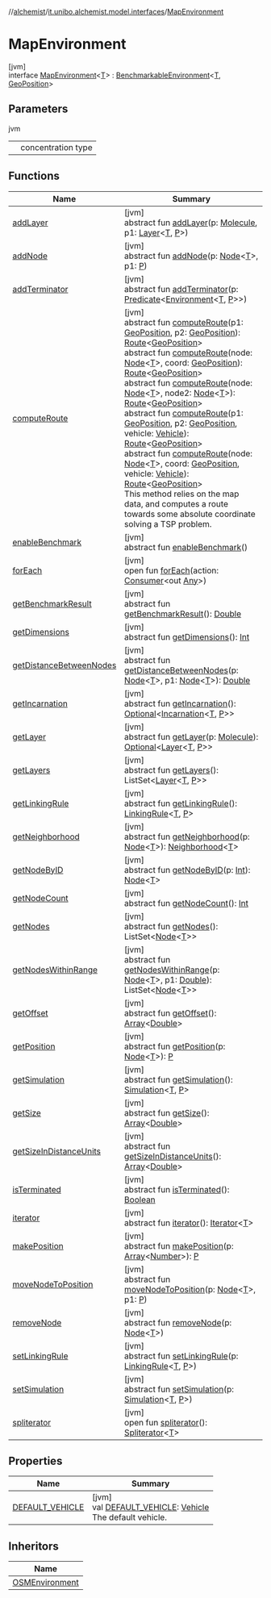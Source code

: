 //[alchemist](../../../index.md)/[it.unibo.alchemist.model.interfaces](../index.md)/[MapEnvironment](index.md)

# MapEnvironment

[jvm]\
interface [MapEnvironment](index.md)<[T](index.md)> : [BenchmarkableEnvironment](../-benchmarkable-environment/index.md)<[T](https://docs.oracle.com/javase/8/docs/api/java/lang/Iterable.html), [GeoPosition](../-geo-position/index.md)>

## Parameters

jvm

| | |
|---|---|
| <T> | concentration type |

## Functions

| Name | Summary |
|---|---|
| [addLayer](../-environment/add-layer.md) | [jvm]<br>abstract fun [addLayer](../-environment/add-layer.md)(p: [Molecule](../-molecule/index.md), p1: [Layer](../-layer/index.md)<[T](https://docs.oracle.com/javase/8/docs/api/java/lang/Iterable.html), [P](../-timed-route/index.md)>) |
| [addNode](../-environment/add-node.md) | [jvm]<br>abstract fun [addNode](../-environment/add-node.md)(p: [Node](../-node/index.md)<[T](https://docs.oracle.com/javase/8/docs/api/java/lang/Iterable.html)>, p1: [P](../-timed-route/index.md)) |
| [addTerminator](../-environment/add-terminator.md) | [jvm]<br>abstract fun [addTerminator](../-environment/add-terminator.md)(p: [Predicate](https://docs.oracle.com/javase/8/docs/api/java/util/function/Predicate.html)<[Environment](../-environment/index.md)<[T](https://docs.oracle.com/javase/8/docs/api/java/lang/Iterable.html), [P](../-timed-route/index.md)>>) |
| [computeRoute](compute-route.md) | [jvm]<br>abstract fun [computeRoute](compute-route.md)(p1: [GeoPosition](../-geo-position/index.md), p2: [GeoPosition](../-geo-position/index.md)): [Route](../-route/index.md)<[GeoPosition](../-geo-position/index.md)><br>abstract fun [computeRoute](compute-route.md)(node: [Node](../-node/index.md)<[T](https://docs.oracle.com/javase/8/docs/api/java/lang/Iterable.html)>, coord: [GeoPosition](../-geo-position/index.md)): [Route](../-route/index.md)<[GeoPosition](../-geo-position/index.md)><br>abstract fun [computeRoute](compute-route.md)(node: [Node](../-node/index.md)<[T](https://docs.oracle.com/javase/8/docs/api/java/lang/Iterable.html)>, node2: [Node](../-node/index.md)<[T](https://docs.oracle.com/javase/8/docs/api/java/lang/Iterable.html)>): [Route](../-route/index.md)<[GeoPosition](../-geo-position/index.md)><br>abstract fun [computeRoute](compute-route.md)(p1: [GeoPosition](../-geo-position/index.md), p2: [GeoPosition](../-geo-position/index.md), vehicle: [Vehicle](../-vehicle/index.md)): [Route](../-route/index.md)<[GeoPosition](../-geo-position/index.md)><br>abstract fun [computeRoute](compute-route.md)(node: [Node](../-node/index.md)<[T](https://docs.oracle.com/javase/8/docs/api/java/lang/Iterable.html)>, coord: [GeoPosition](../-geo-position/index.md), vehicle: [Vehicle](../-vehicle/index.md)): [Route](../-route/index.md)<[GeoPosition](../-geo-position/index.md)><br>This method relies on the map data, and computes a route towards some absolute coordinate solving a TSP problem. |
| [enableBenchmark](../-benchmarkable-environment/enable-benchmark.md) | [jvm]<br>abstract fun [enableBenchmark](../-benchmarkable-environment/enable-benchmark.md)() |
| [forEach](../../it.unibo.alchemist.expressions.implementations/-list-tree-node/index.md#-655675525%2FFunctions%2F-267951372) | [jvm]<br>open fun [forEach](../../it.unibo.alchemist.expressions.implementations/-list-tree-node/index.md#-655675525%2FFunctions%2F-267951372)(action: [Consumer](https://docs.oracle.com/javase/8/docs/api/java/util/function/Consumer.html)<out [Any](https://kotlinlang.org/api/latest/jvm/stdlib/kotlin/-any/index.html)>) |
| [getBenchmarkResult](../-benchmarkable-environment/get-benchmark-result.md) | [jvm]<br>abstract fun [getBenchmarkResult](../-benchmarkable-environment/get-benchmark-result.md)(): [Double](https://kotlinlang.org/api/latest/jvm/stdlib/kotlin/-double/index.html) |
| [getDimensions](../-environment/get-dimensions.md) | [jvm]<br>abstract fun [getDimensions](../-environment/get-dimensions.md)(): [Int](https://kotlinlang.org/api/latest/jvm/stdlib/kotlin/-int/index.html) |
| [getDistanceBetweenNodes](../-environment/get-distance-between-nodes.md) | [jvm]<br>abstract fun [getDistanceBetweenNodes](../-environment/get-distance-between-nodes.md)(p: [Node](../-node/index.md)<[T](https://docs.oracle.com/javase/8/docs/api/java/lang/Iterable.html)>, p1: [Node](../-node/index.md)<[T](https://docs.oracle.com/javase/8/docs/api/java/lang/Iterable.html)>): [Double](https://kotlinlang.org/api/latest/jvm/stdlib/kotlin/-double/index.html) |
| [getIncarnation](../-environment/get-incarnation.md) | [jvm]<br>abstract fun [getIncarnation](../-environment/get-incarnation.md)(): [Optional](https://docs.oracle.com/javase/8/docs/api/java/util/Optional.html)<[Incarnation](../-incarnation/index.md)<[T](https://docs.oracle.com/javase/8/docs/api/java/lang/Iterable.html), [P](../-timed-route/index.md)>> |
| [getLayer](../-environment/get-layer.md) | [jvm]<br>abstract fun [getLayer](../-environment/get-layer.md)(p: [Molecule](../-molecule/index.md)): [Optional](https://docs.oracle.com/javase/8/docs/api/java/util/Optional.html)<[Layer](../-layer/index.md)<[T](https://docs.oracle.com/javase/8/docs/api/java/lang/Iterable.html), [P](../-timed-route/index.md)>> |
| [getLayers](../-environment/get-layers.md) | [jvm]<br>abstract fun [getLayers](../-environment/get-layers.md)(): ListSet<[Layer](../-layer/index.md)<[T](https://docs.oracle.com/javase/8/docs/api/java/lang/Iterable.html), [P](../-timed-route/index.md)>> |
| [getLinkingRule](../-environment/get-linking-rule.md) | [jvm]<br>abstract fun [getLinkingRule](../-environment/get-linking-rule.md)(): [LinkingRule](../-linking-rule/index.md)<[T](https://docs.oracle.com/javase/8/docs/api/java/lang/Iterable.html), [P](../-timed-route/index.md)> |
| [getNeighborhood](../-environment/get-neighborhood.md) | [jvm]<br>abstract fun [getNeighborhood](../-environment/get-neighborhood.md)(p: [Node](../-node/index.md)<[T](https://docs.oracle.com/javase/8/docs/api/java/lang/Iterable.html)>): [Neighborhood](../-neighborhood/index.md)<[T](https://docs.oracle.com/javase/8/docs/api/java/lang/Iterable.html)> |
| [getNodeByID](../-environment/get-node-by-i-d.md) | [jvm]<br>abstract fun [getNodeByID](../-environment/get-node-by-i-d.md)(p: [Int](https://kotlinlang.org/api/latest/jvm/stdlib/kotlin/-int/index.html)): [Node](../-node/index.md)<[T](https://docs.oracle.com/javase/8/docs/api/java/lang/Iterable.html)> |
| [getNodeCount](../-environment/get-node-count.md) | [jvm]<br>abstract fun [getNodeCount](../-environment/get-node-count.md)(): [Int](https://kotlinlang.org/api/latest/jvm/stdlib/kotlin/-int/index.html) |
| [getNodes](../-environment/get-nodes.md) | [jvm]<br>abstract fun [getNodes](../-environment/get-nodes.md)(): ListSet<[Node](../-node/index.md)<[T](https://docs.oracle.com/javase/8/docs/api/java/lang/Iterable.html)>> |
| [getNodesWithinRange](../-environment/get-nodes-within-range.md) | [jvm]<br>abstract fun [getNodesWithinRange](../-environment/get-nodes-within-range.md)(p: [Node](../-node/index.md)<[T](https://docs.oracle.com/javase/8/docs/api/java/lang/Iterable.html)>, p1: [Double](https://kotlinlang.org/api/latest/jvm/stdlib/kotlin/-double/index.html)): ListSet<[Node](../-node/index.md)<[T](https://docs.oracle.com/javase/8/docs/api/java/lang/Iterable.html)>> |
| [getOffset](../-environment/get-offset.md) | [jvm]<br>abstract fun [getOffset](../-environment/get-offset.md)(): [Array](https://kotlinlang.org/api/latest/jvm/stdlib/kotlin/-array/index.html)<[Double](https://kotlinlang.org/api/latest/jvm/stdlib/kotlin/-double/index.html)> |
| [getPosition](../-environment/get-position.md) | [jvm]<br>abstract fun [getPosition](../-environment/get-position.md)(p: [Node](../-node/index.md)<[T](https://docs.oracle.com/javase/8/docs/api/java/lang/Iterable.html)>): [P](../-timed-route/index.md) |
| [getSimulation](../-environment/get-simulation.md) | [jvm]<br>abstract fun [getSimulation](../-environment/get-simulation.md)(): [Simulation](../../it.unibo.alchemist.core.interfaces/-simulation/index.md)<[T](https://docs.oracle.com/javase/8/docs/api/java/lang/Iterable.html), [P](../-timed-route/index.md)> |
| [getSize](../-environment/get-size.md) | [jvm]<br>abstract fun [getSize](../-environment/get-size.md)(): [Array](https://kotlinlang.org/api/latest/jvm/stdlib/kotlin/-array/index.html)<[Double](https://kotlinlang.org/api/latest/jvm/stdlib/kotlin/-double/index.html)> |
| [getSizeInDistanceUnits](../-environment/get-size-in-distance-units.md) | [jvm]<br>abstract fun [getSizeInDistanceUnits](../-environment/get-size-in-distance-units.md)(): [Array](https://kotlinlang.org/api/latest/jvm/stdlib/kotlin/-array/index.html)<[Double](https://kotlinlang.org/api/latest/jvm/stdlib/kotlin/-double/index.html)> |
| [isTerminated](../-environment/is-terminated.md) | [jvm]<br>abstract fun [isTerminated](../-environment/is-terminated.md)(): [Boolean](https://kotlinlang.org/api/latest/jvm/stdlib/kotlin/-boolean/index.html) |
| [iterator](../../it.unibo.alchemist.loader.variables/-arbitrary-variable/index.md#-1606146105%2FFunctions%2F-267951372) | [jvm]<br>abstract fun [iterator](../../it.unibo.alchemist.loader.variables/-arbitrary-variable/index.md#-1606146105%2FFunctions%2F-267951372)(): [Iterator](https://docs.oracle.com/javase/8/docs/api/java/util/Iterator.html)<[T](https://docs.oracle.com/javase/8/docs/api/java/lang/Iterable.html)> |
| [makePosition](../-environment/make-position.md) | [jvm]<br>abstract fun [makePosition](../-environment/make-position.md)(p: [Array](https://kotlinlang.org/api/latest/jvm/stdlib/kotlin/-array/index.html)<[Number](https://docs.oracle.com/javase/8/docs/api/java/lang/Number.html)>): [P](../-timed-route/index.md) |
| [moveNodeToPosition](../-environment/move-node-to-position.md) | [jvm]<br>abstract fun [moveNodeToPosition](../-environment/move-node-to-position.md)(p: [Node](../-node/index.md)<[T](https://docs.oracle.com/javase/8/docs/api/java/lang/Iterable.html)>, p1: [P](../-timed-route/index.md)) |
| [removeNode](../-environment/remove-node.md) | [jvm]<br>abstract fun [removeNode](../-environment/remove-node.md)(p: [Node](../-node/index.md)<[T](https://docs.oracle.com/javase/8/docs/api/java/lang/Iterable.html)>) |
| [setLinkingRule](../-environment/set-linking-rule.md) | [jvm]<br>abstract fun [setLinkingRule](../-environment/set-linking-rule.md)(p: [LinkingRule](../-linking-rule/index.md)<[T](https://docs.oracle.com/javase/8/docs/api/java/lang/Iterable.html), [P](../-timed-route/index.md)>) |
| [setSimulation](../-environment/set-simulation.md) | [jvm]<br>abstract fun [setSimulation](../-environment/set-simulation.md)(p: [Simulation](../../it.unibo.alchemist.core.interfaces/-simulation/index.md)<[T](https://docs.oracle.com/javase/8/docs/api/java/lang/Iterable.html), [P](../-timed-route/index.md)>) |
| [spliterator](../../it.unibo.alchemist.expressions.implementations/-list-tree-node/index.md#-677603448%2FFunctions%2F-267951372) | [jvm]<br>open fun [spliterator](../../it.unibo.alchemist.expressions.implementations/-list-tree-node/index.md#-677603448%2FFunctions%2F-267951372)(): [Spliterator](https://docs.oracle.com/javase/8/docs/api/java/util/Spliterator.html)<[T](https://docs.oracle.com/javase/8/docs/api/java/lang/Iterable.html)> |

## Properties

| Name | Summary |
|---|---|
| [DEFAULT_VEHICLE](-d-e-f-a-u-l-t_-v-e-h-i-c-l-e.md) | [jvm]<br>val [DEFAULT_VEHICLE](-d-e-f-a-u-l-t_-v-e-h-i-c-l-e.md): [Vehicle](../-vehicle/index.md)<br>The default vehicle. |

## Inheritors

| Name |
|---|
| [OSMEnvironment](../../it.unibo.alchemist.model.implementations.environments/-o-s-m-environment/index.md) |

